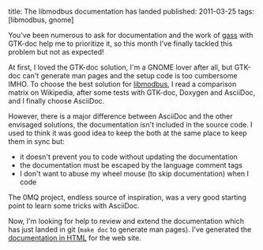 title: The libmodbus documentation has landed
published: 2011-03-25
tags: [libmodbus, gnome]

You've been numerous to ask for documentation and the work of
[gass](https://github.com/gass) with GTK-doc help me to prioritize it, so this
month I've finally tackled this problem but not as expected!

At first, I loved the GTK-doc solution, I'm a GNOME lover after all, but GTK-doc
can't generate man pages and the setup code is too cumbersome IMHO. To choose
the best solution for [libmodbus][], I read a comparison matrix on Wikipedia,
after some tests with GTK-doc, Doxygen and AsciiDoc, and I finally choose
AsciiDoc.

However, there is a major difference between AsciiDoc and the other envisaged
solutions, the documentation isn't included in the source code. I used to think
it was good idea to keep the both at the same place to keep them in sync but:

- it doesn't prevent you to code without updating the documentation
- the documentation must be escaped by the language comment tags
- I don't want to abuse my wheel mouse (to skip documentation) when I
  code

The 0MQ project, endless source of inspiration, was a very good starting point
to learn some tricks with AsciiDoc.

Now, I'm looking for help to review and extend the documentation which has just
landed in git (`make doc` to generate man pages). I've generated the
[documentation in HTML][doc] for the web site.

[libmodbus]: http://libmodbus.org/
[doc]: http://libmodbus.org/documentation
